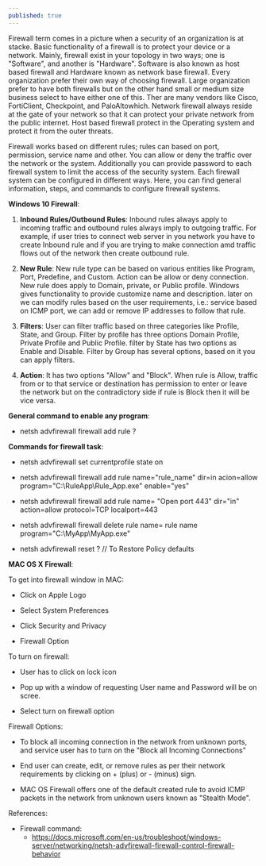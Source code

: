 ```yaml
---
published: true
---
```

Firewall term comes in a picture when a security of an organization is at stacke. Basic functionality of a firewall is to protect your device or a network. Mainly, firewall exist in your topology in two ways; one is "Software", and another is "Hardware". Software is also known as host based firewall and Hardware known as network base firewall. Every organization prefer their own way of choosing firewall. Large organization prefer to have both firewalls but on the other hand small or medium size business select to have either one of this. Ther are many vendors like Cisco, FortiClient, Checkpoint, and PaloAltowhich. Network firewall always reside at the gate of your network so that it can protect your private network from the public internet. Host based firewall protect in the Operating system and protect it from the outer threats. 

Firewall works based on different rules; rules can based on port, permission, service name and other. You can allow or deny the traffic over the network or the system. Additionally you can provide password to each firewall system to limit the access of the security system. Each firewall system can be configured in different ways. Here, you can find general information, steps, and commands to configure firewall systems. 

**Windows 10 Firewall**: 

1. **Inbound Rules/Outbound Rules**: Inbound rules always apply to incoming traffic and outbound rules always imply to outgoing traffic. For example, if user tries to connect web server in you network you have to create Inbound rule and if you are trying to make connection amd traffic flows out of the network then create outbound rule. 

2. **New Rule**: New rule type can be based on various entities like Program, Port,  Predefine, and Custom. Action can be allow or deny connection. New rule does apply to Domain, private, or Public profile. Windows gives functionality to provide customize name and description. later on we can modify rules based on the user requirements, i.e.: service based on ICMP port, we can add or remove IP addresses to follow that rule. 

3. **Filters**: User can filter traffic based on three categories like Profile, State, and Group. Filter by profile has three options Domain Profile, Private Profile and Public Profile. filter by State has two options as Enable and Disable. Filter by Group has several options, based on it you can apply filters. 

4. **Action**: It has two options "Allow" and "Block". When rule is Allow, traffic from or to that service or destination has permission to enter or leave the network but on the contradictory side if rule is Block then it will be vice versa. 

**General command to enable any program**: 

- netsh advfirewall firewall add rule ? 

**Commands for firewall task**:  

- netsh advfirewall set currentprofile state on 

- netsh advfirewall  firewall add rule name="rule_name" dir=in acion=allow program="C:\RuleApp\Rule_App.exe" 		   enable="yes" 

- netsh advfirewall firewall add rule name= "Open port 443" dir="in" action=allow protocol=TCP localport=443 

- netsh advfirewall firewall delete rule name= rule name program="C:\MyApp\MyApp.exe" 

- netsh advfirewall reset ? // To Restore Policy defaults 

**MAC OS X Firewall**: 

To get into firewall window in MAC: 

- Click on Apple Logo 

- Select System Preferences 

- Click Security and Privacy 

- Firewall Option 

To turn on firewall: 

- User has to click on lock icon 

- Pop up with a window of requesting User name and Password will be on scree. 

- Select turn on firewall option 

Firewall Options:  

- To block all incoming connection in the network from unknown ports, and service user has to turn on the "Block all Incoming Connections" 

- End user can create, edit, or remove rules as per their network requirements by clicking on + (plus) or - (minus) sign. 

- MAC OS Firewall offers one of the default created rule to avoid ICMP packets in the network from unknown users known as "Stealth Mode".


References: 
- Firewall command:
	- https://docs.microsoft.com/en-us/troubleshoot/windows-server/networking/netsh-advfirewall-firewall-control-firewall-behavior